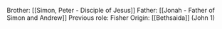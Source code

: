 Brother: [[Simon, Peter - Disciple of Jesus]]
Father: [[Jonah - Father of Simon and Andrew]]
Previous role: Fisher
Origin: [[Bethsaida]] (John 1)